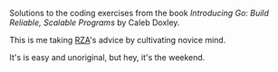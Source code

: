 Solutions to the coding exercises from the book _Introducing Go: Build Reliable, Scalable Programs_ by Caleb Doxley.

This is me taking [RZA](https://en.wikipedia.org/wiki/RZA)'s advice by cultivating novice mind. 

It's is easy and unoriginal, but hey, it's the weekend.
